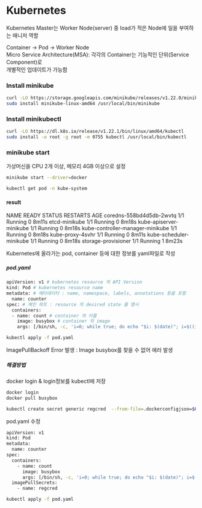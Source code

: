 # Kubernetes

Kubernetes Master는 Worker Node(server) 중 load가 적은 Node에 일을 부여하는 매니저 역할

Container -> Pod -> Worker Node  
Micro Service Architecture(MSA): 각각의 Container는 기능적인 단위(Service Component)로  
개별적인 업데이트가 가능함

### Install minikube

```bash
curl -LO https://storage.googleapis.com/minikube/releases/v1.22.0/minikube-linux-amd64
sudo install minikube-linux-amd64 /usr/local/bin/minikube
```
### Install minikubectl
```bash
curl -LO https://dl.k8s.io/release/v1.22.1/bin/linux/amd64/kubectl
sudo install -o root -g root -m 0755 kubectl /usr/local/bin/kubectl
```

### minikube start
가상머신을 CPU 2개 이상, 메모리 4GB 이상으로 설정
```bash
minikube start --driver=docker
```

```bash
kubectl get pod -n kube-system
```

#### result
NAME                               READY   STATUS    RESTARTS   AGE
coredns-558bd4d5db-2wvtq           1/1     Running   0          8m11s
etcd-minikube                      1/1     Running   0          8m18s
kube-apiserver-minikube            1/1     Running   0          8m18s
kube-controller-manager-minikube   1/1     Running   0          8m18s
kube-proxy-4svhr                   1/1     Running   0          8m11s
kube-scheduler-minikube            1/1     Running   0          8m18s
storage-provisioner                1/1     Running   1          8m23s


Kubernetes에 올라가는 pod, container 등에 대한 정보를 yaml파일로 작성

##### pod.yaml

```bash
apiVersion: v1 # kubernetes resource 의 API Version
kind: Pod # kubernetes resource name
metadata: # 메타데이터 : name, namespace, labels, annotations 등을 포함
  name: counter
spec: # 메인 파트 : resource 의 desired state 를 명시
  containers:
  - name: count # container 의 이름
    image: busybox # container 의 image
    args: [/bin/sh, -c, 'i=0; while true; do echo "$i: $(date)"; i=$((i+1)); sleep 1; done'] # 해당 image 의 entrypoint 의 args 로 입력하고 싶은 부분
```

```bash
kubectl apply -f pod.yaml
```

ImagePullBackoff Error 발생
: Image busybox를 찾을 수 없어 에러 발생

##### 해결방법
docker login & login정보를 kubectl에 저장
```bash
docker login
docker pull busybox
```
```bash
kubectl create secret generic regcred  --from-file=.dockerconfigjson=$HOME/.docker/config.json  --type=kubernetes.io/dockerconfigjson
```

pod.yaml 수정
```bash
apiVersion: v1
kind: Pod
metadata:
  name: counter
spec:
  containers:
    - name: count
      image: busybox
      args: [/bin/sh, -c, 'i=0; while true; do echo "$i: $(date)"; i=$((i+1)); sleep 1; done']
  imagePullSecrets:
    - name: regcred
```

```bash
kubectl apply -f pod.yaml
```

